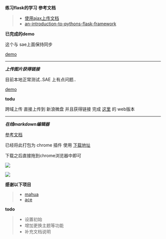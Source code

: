 **练习flask的学习**
**参考文档**
>* [使用ajax上传文档](https://github.com/xiyoulaoyuanjia/AboutWeb/blob/master/%E4%BD%BF%E7%94%A8ajax%E4%B8%8A%E4%BC%A0%E6%96%87%E6%A1%A3.md)
>* [an-introduction-to-pythons-flask-framework](http://net.tutsplus.com/tutorials/python-tutorials/an-introduction-to-pythons-flask-framework/)

**已完成的demo**

这个与 sae上面保持同步

[demo](http://xiyoulaoyuanjia.sinaapp.com/)

**************************************
***上传图片获得链接***

目前本地正常测试..SAE 上有点问题..

[demo](xiyoulaoyuanjia.sinaapp.com/getlink)


__todu__

跨域上传 直接上传到 新浪微盘 并且获得链接 完成 [这里](https://github.com/xiyoulaoyuanjia/GetVdiskLink) 的 web版本

*******************************
***在线markdown编辑器***

[参考文档](https://github.com/xiyoulaoyuanjia/AboutWeb/blob/master/%E5%9C%A8%E7%BA%BFmarkdown%E7%BC%96%E8%BE%91%E5%99%A8%E7%9A%84%E8%AF%B4%E6%98%8E%E6%96%87%E6%A1%A3.md)


已经将此打包为 chrome 插件 使用 [下载地址](http://vdisk.weibo.com/s/wUjvZ)

下载之后直接拖到chrome浏览器中即可

![](http://openapi.vdisk.me/?m=file&a=download_share_file&ss=a46cMs0xrprm9kv0gntSgmhSDXKw6HPeFhQK5fqTfgijOarFkS7vwaiDlf57POLhT9vrXyiL6kbeR--2BL1)

![](http://openapi.vdisk.me/?m=file&a=download_share_file&ss=2deeaLtOHkyk--2BSoONu5Hhfy4n7KnA125GUoMS8otZnRJKGoEZttCpjzEAUrgKWBEX4hTr--2BkAVK1RMrKoElFYHkAyK2sA)


__感谢以下项目__

>* [mahua](http://mahua.jser.me/)
>* [ace](http://ace.ajax.org/)

__todo__

>* 设置初始
>* 增加更换主题等功能
>* 补充文档说明

